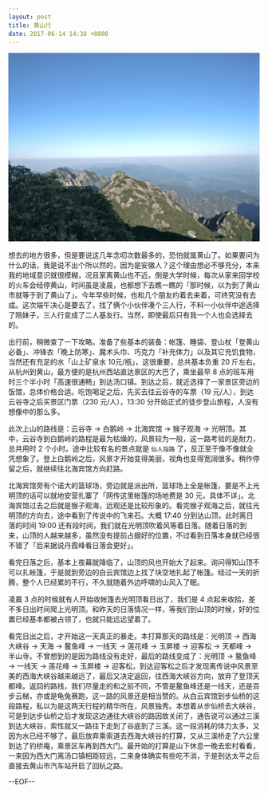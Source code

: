 ```yaml
---
layout: post
title: 黄山行
date: 2017-06-14 14:38 +0800
---
```


![](images/huangshan.png)

想去的地方很多，但是要说这几年念叨次数最多的，恐怕就属黄山了。如果要问为什么的话，我是说不出个所以然的，因为是安徽人？这个理由想必不够充分，本来我的地域意识就很模糊，况且家离黄山也不近。倒是大学时候，每次从家来回学校的火车会经停黄山，时间虽是凌晨，也都想下去瞧一瞧的「那时候，以为到了黄山市就等于到了黄山了」。今年早些时候，也和几个朋友约着去来着，可终究没有去成。这次端午决心是要去了，找了俩个小伙伴凑个三人行，不料一小伙伴中途选择了陪妹子，三人行变成了二人基友行。当然，即使最后只有我一个人也会选择去的。

出行前，稍微查了一下攻略。准备了些基本的装备：帐篷、睡袋、登山杖「登黄山必备」、冲锋衣「晚上防寒」、魔术头巾、巧克力「补充体力」以及其它充饥食物，当然还有充足的水「山上矿泉水 10元/瓶」，这很重要，总共基本负重 20 斤左右。从杭州到黄山，最方便的是杭州西站直达景区的大巴了，乘坐最早 8 点的班车用时三个半小时「高速很通畅」到达汤口镇。到达之后，就近选择了一家景区旁边的饭馆，总体价格合适。吃饱喝足之后，先买去往云谷寺的车票（19 元/人），到达云谷寺之后买景区门票（230 元/人），13:30 分开始正式的徒步登山旅程，人没有想像中的那么多。

此次上山的路线是：云谷寺 -> 白鹅岭 -> 北海宾馆 -> 猴子观海 -> 光明顶。其中，云谷寺到白鹅岭的路程是最为枯燥的，风景较为一般，这一路考验的是耐力，总共用时 2 个小时。途中比较有名的景点就是 `仙人指路` 了，反正至于像不像就全凭想象了。登上白鹅岭之后，风景才开始变得美丽，视角也变得宽阔很多。稍作停留之后，就继续往北海宾馆方向赶路。

北海宾馆旁有个诺大的篮球场，旁边就是派出所，篮球场上全是帐篷，要是不上光明顶的话可以就地安营扎寨了「网传这里帐篷的场地费是 30 元，具体不详」。北海宾馆过去之后就是猴子观海，远观还是比较形象的。看完猴子观海之后，就往光明顶的方向去，途中看到了传说中的飞来石。大概 17:40 分到达山顶，此时离日落的时间 19:00 还有段时间，我们就在光明顶吹着风等着日落。随着日落的到来，山顶的人越来越多，虽然没有提前占据好的位置，不过看到日落本身就已经很不错了「后来据说丹霞峰看日落会更好」。

看完日落之后，基本上夜幕就降临了，山顶的风也开始大了起来。询问得知山顶不可以扎帐篷，于是就到旁边的白云宾馆边上找了块空地扎起了帐篷。经过一天的折腾，整个人已经累的不行，不久就随着外边呼啸的山风入了眠。

凌晨 3 点的时候就有人开始收帐篷去光明顶看日出了，我们是 4 点起来收拾，差不多日出时间爬上光明顶。和昨天的日落情况一样，等我们到山顶的时候，好的位置已经基本都被占领了，也就只能远远望着了。

看完日出之后，才开始这一天真正的暴走。本打算那天的路线是：光明顶 -> 西海大峡谷 -> 天海 -> 鳌鱼峰 -> 一线天 -> 莲花峰 -> 玉屏楼 -> 迎客松 -> 天都峰 -> 半山寺。不曾想到的是因为路线没有走好，最后的路线变成了：光明顶 -> 鳌鱼峰 -> 一线天 -> 莲花峰 -> 玉屏楼 -> 迎客松，到达迎客松之后才发现离传说中风景至美的西海大峡谷越来越远了，最后又决定返回，往西海大峡谷方向，放弃了登顶天都峰。返回的路线，我们尽量走的和之前不同，不管是鳌鱼峰还是一线天，还是百步云梯，亦或是龟兔赛跑，这一路的风景还是相当赞的。从白云宾馆到步仙桥的这段路程，私以为是这两天行程的精华所在，风景独秀。本想着从步仙桥去大峡谷，可是到达步仙桥之后才发现这边通往大峡谷的路因故关闭了，通告说可以通过三溪到达大峡谷，索性就又一路往下走到了谷底到了三溪。这一段消耗的体力太多，又因为水已经不够了，最后放弃乘索道去西海大峡谷的打算，又从三溪桥走了六公里到达了钓桥庵，乘景区车再到西大门。最开始的打算是山下休息一晚去宏村看看，一来因为西大门离汤口镇相距较远，二来身体确实有些吃不消，于是到达太平之后直接去黄山市汽车站开启了回杭之路。

--EOF--
